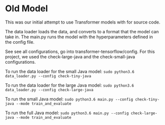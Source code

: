 # Old Model

This was our initial attempt to use Transformer models with for source code.

The data loader loads the data, and converts to a format that the model can take in. The main.py runs the model with the hyperparameters defined in the config file.

See see all configurations, go into transformer-tensorflow/config. For this project, we used the check-large-java and the check-small-java configurations.

To run the data loader for the small Java model:
`sudo python3.6 data_loader.py --config check-tiny-java`

To run the data loader for the large Java model:
`sudo python3.6 data_loader.py --config check-large-java`

To run the small Java model:
`sudo python3.6 main.py --config check-tiny-java --mode train_and_evaluate`

To run the full Java model:
`sudo python3.6 main.py --config check-large-java --mode train_and_evaluate`

